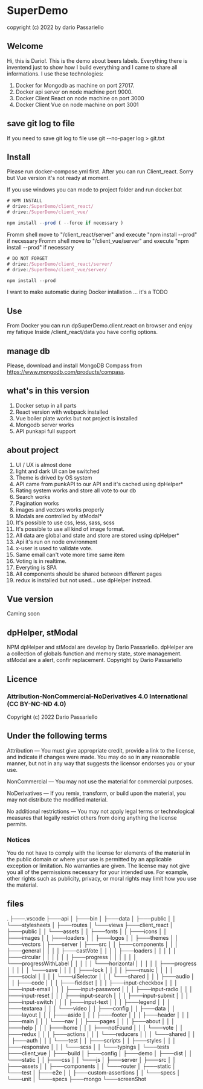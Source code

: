 # SuperDemo

copyright (c) 2022 by dario Passariello

## Welcome

Hi, this is Dario!.
This is the demo about beers labels. Everything there is inventend just to show how I build everything and I came to share all informations.
I use these technologies:

1) Docker for Mongodb as machine on port 27017.
2) Docker api server on node machine port 9000.
3) Docker Client React on node machine on port 3000
4) Docker Client Vue on node machine on port 3001

## save git log to file

If you need to save git log to file use git --no-pager log > git.txt

## Install

Please run docker-compose.yml first. After you can run Client_react. Sorry but Vue version it's not ready at moment.

If you use windows you can mode to project folder and run docker.bat

```js
# NPM INSTALL
# drive:/SuperDemo/client_react/
# drive:/SuperDemo/client_vue/

npm install --prod ( --force if necessary )
```

Fromm shell move to "/client_react/server" and execute "npm install --prod" if necessary
Fromm shell move to "/client_vue/server" and execute "npm install --prod" if necessary

```js
# DO NOT FORGET
# drive:/SuperDemo/client_react/server/
# drive:/SuperDemo/client_vue/server/

npm install --prod
```

I want to make automatic during Docker intallation ... it's a TODO

## Use

From Docker you can run dpSuperDemo.client.react on browser and enjoy my fatique
Inside /client_react/data you have config options.

## manage db

Please, download and install MongoDB Compass from <https://www.mongodb.com/products/compass>.

## what's in this version

1) Docker setup in all parts
2) React version with webpack installed
3) Vue boiler plate works but not project is installed
4) Mongodb server works
5) API punkapi full support

## about project

1) UI / UX is almost done
2) light and dark UI can be switched
3) Theme is drived by OS system
4) API came from punkAPI to our API and it's cached using dpHelper*
5) Rating system works and store all vote to our db
6) Search works
7) Pagination works
8) images and vectors works properly
9) Modals are controlled by stModal*
10) It's possible to use css, less, sass, scss
11) It's possible to use all kind of image format.
12) All data are global and state and store are stored using dpHelper*
13) Api it's run on node environment
14) x-user is used to validate vote.
15) Same email can't vote more time same item
16) Voting is in realtime.
17) Everyting is SPA
18) All components should be shared between different pages
19) redux is installed but not used... use dpHelper instead.

## Vue version

Caming soon

## dpHelper, stModal

NPM dpHelper and stModal are develop by Dario Passariello.
dpHelper are a collection of globals function and memory state, store management. stModal are a alert, confir replacement.
Copyright by Dario Passariello

## Licence

### Attribution-NonCommercial-NoDerivatives 4.0 International (CC BY-NC-ND 4.0)

Copyright (c) 2022 Dario Passariello

## Under the following terms

Attribution — You must give appropriate credit, provide a link to the license,
and indicate if changes were made. You may do so in any reasonable manner,
but not in any way that suggests the licensor endorses you or your use.

NonCommercial — You may not use the material for commercial purposes.

NoDerivatives — If you remix, transform, or build upon the material,
you may not distribute the modified material.

No additional restrictions — You may not apply legal terms or technological measures
that legally restrict others from doing anything the license permits.

### Notices

You do not have to comply with the license for elements of the material in the public
domain or where your use is permitted by an applicable exception or limitation.
No warranties are given. The license may not give you all of the permissions necessary
for your intended use. For example, other rights such as publicity, privacy, or moral
rights may limit how you use the material.

## files

.
├───.vscode
├───api
│   ├───bin
│   ├───data
│   ├───public
│   │   └───stylesheets
│   ├───routes
│   └───views
├───client_react
│   ├───public
│   │   └───assets
│   │       ├───fonts
│   │       ├───icons
│   │       ├───images
│   │       ├───loaders
│   │       ├───logos
│   │       ├───themes
│   │       └───vectors
│   ├───server
│   ├───src
│   │   ├───components
│   │   │   ├───general
│   │   │   │   ├───castVote
│   │   │   │   ├───loaders
│   │   │   │   │   ├───circular
│   │   │   │   │   │   ├───progress
│   │   │   │   │   │   └───progressWithLabel
│   │   │   │   │   └───horizontal
│   │   │   │   │       ├───progress
│   │   │   │   │       └───save
│   │   │   │   ├───lock
│   │   │   │   ├───music
│   │   │   │   ├───social
│   │   │   │   └───uiSelector
│   │   │   └───shared
│   │   │       ├───audio
│   │   │       ├───code
│   │   │       ├───fieldset
│   │   │       ├───input-checkbox
│   │   │       ├───input-email
│   │   │       ├───input-password
│   │   │       ├───input-radio
│   │   │       ├───input-reset
│   │   │       ├───input-search
│   │   │       ├───input-submit
│   │   │       ├───input-switch
│   │   │       ├───input-text
│   │   │       ├───legend
│   │   │       ├───textarea
│   │   │       └───video
│   │   ├───config
│   │   ├───data
│   │   ├───layout
│   │   │   ├───aside
│   │   │   ├───footer
│   │   │   ├───header
│   │   │   ├───main
│   │   │   └───nav
│   │   ├───pages
│   │   │   ├───about
│   │   │   ├───help
│   │   │   ├───home
│   │   │   ├───notFound
│   │   │   └───vote
│   │   ├───redux
│   │   │   ├───actions
│   │   │   └───reducers
│   │   │       └───shared
│   │   │           ├───auth
│   │   │           └───test
│   │   ├───scripts
│   │   ├───styles
│   │   │   ├───responsive
│   │   │   └───scss
│   │   └───typings
│   └───tests
├───client_vue
│   ├───build
│   ├───config
│   ├───demo
│   ├───dist
│   │   └───static
│   │       ├───css
│   │       └───js
│   ├───server
│   ├───src
│   │   ├───assets
│   │   ├───components
│   │   └───router
│   ├───static
│   └───test
│       ├───e2e
│       │   ├───custom-assertions
│       │   └───specs
│       └───unit
│           └───specs
├───mongo
└───screenShot
